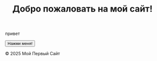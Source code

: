 
<!DOCTYPE html>
<html lang="ru">
<head>
    <meta charset="UTF-8">
    <meta name="viewport" content="width=device-width, initial-scale=1.0">
    <title>mipirvwebsite.com</title>
    <link rel="stylesheet" href="styles.css">
</head>
<body>
    <header>
        <h1>Добро пожаловать на мой сайт!</h1>
    </header>
    <main>
        <p>привет</p>
        <button>Нажми меня!</button>
    </main>
    <footer>
        <p>&copy; 2025 Мой Первый Сайт</p>
    </footer>
</body>
</html>
